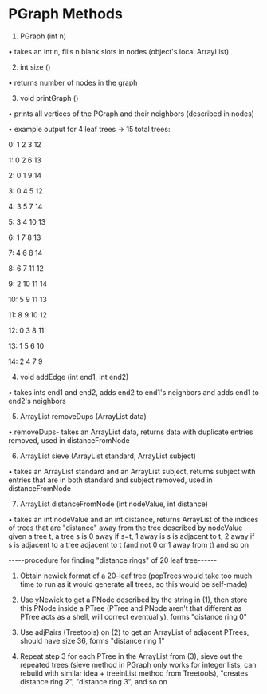 # PGraph Methods
1.	PGraph (int n)

•	takes an int n, fills n blank slots in nodes (object's local ArrayList)

2.	int size ()

•	returns number of nodes in the graph

3.	void printGraph ()

•	prints all vertices of the PGraph and their neighbors (described in nodes)

•	example output for 4 leaf trees -> 15 total trees: 

0: 1 2 3 12

1: 0 2 6 13

2: 0 1 9 14

3: 0 4 5 12

4: 3 5 7 14

5: 3 4 10 13

6: 1 7 8 13

7: 4 6 8 14

8: 6 7 11 12

9: 2 10 11 14

10: 5 9 11 13

11: 8 9 10 12

12: 0 3 8 11

13: 1 5 6 10

14: 2 4 7 9

4.	void addEdge (int end1, int end2)

•	takes ints end1 and end2, adds end2 to end1's neighbors and adds end1 to end2's neighbors

5.	ArrayList removeDups (ArrayList data)

•	removeDups- takes an ArrayList data, returns data with duplicate entries removed, used in distanceFromNode

6.	ArrayList sieve (ArrayList standard, ArrayList subject)

•	takes an ArrayList standard and an ArrayList subject, returns subject with entries that are in both standard and subject removed, used in distanceFromNode

7.	ArrayList distanceFromNode (int nodeValue, int distance)

•	takes an int nodeValue and an int distance, returns ArrayList of the indices of trees that are "distance" away from the tree described by nodeValue given a tree t, a tree s is 0 away if s=t, 1 away is s is adjacent to t, 2 away if s is adjacent to a tree adjacent to t (and not 0 or 1 away from t) and so on

-----procedure for finding "distance rings" of 20 leaf tree------

1.	Obtain newick format of a 20-leaf tree (popTrees would take too much time to run as it would generate all trees, so this would be self-made)

2.	Use yNewick to get a PNode described by the string in (1), then store this PNode inside a PTree (PTree and PNode aren't that different as PTree acts as a shell, will correct eventually), forms "distance ring 0"
	
3.	Use adjPairs (Treetools) on (2) to get an ArrayList of adjacent PTrees, should have size 36, forms "distance ring 1"

4.	Repeat step 3 for each PTree in the ArrayList from (3), sieve out the repeated trees (sieve method in PGraph only works for integer lists, can rebuild with similar idea + treeinList method from Treetools), "creates distance ring 2", "distance ring 3", and so on
